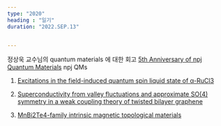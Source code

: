 ```yaml
---
type: "2020"
heading : "일기"
duration: "2022.SEP.13"


---
```

 

정상욱 교수님의 quantum materials 에 대한 회고 [5th Anniversary of npj Quantum Materials](https://www.nature.com/articles/s41535-021-00366-x)
npj QMs

1. [Excitations in the field-induced quantum spin liquid state of α-RuCl3](https://www.nature.com/articles/s41535-018-0079-2)

2. [Superconductivity from valley fluctuations and approximate SO(4) symmetry in a weak coupling theory of twisted bilayer graphene](https://www.nature.com/articles/s41535-019-0153-4)

3. [MnBi2Te4-family intrinsic magnetic topological materials](https://www.nature.com/articles/s41535-020-00291-5)
